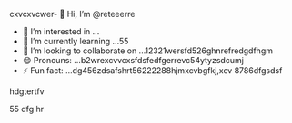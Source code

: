 cxvcxvcwer- 👋 Hi, I’m @reteeerre
- 👀 I’m interested in ...
- 🌱 I’m currently learning ...55
- 💞️ I’m looking to collaborate on ...12321wersfd526ghnrefredgdfhgm
- 😄 Pronouns: ...b2wrexcvvcxsfdsfedfgerrevc54ytyzsdcumj
- ⚡ Fun fact: ...dg456zdsafshrt56222288hjmxcvbgfkj,xcv
8786dfgsdsf
<!---rwecvnvb152955+dsf
reteeerre/reteeerre is a ✨ special ✨ repository because its123 `README.md` (this fi3le) appears on youffr GitrwerHub prohrtfile8876dffxcvd.sdasfd
You can click the Preview link to take a look at your changes.пd4545sdf1sdf232162
--->hdgtertfv
55
dfg
hr
